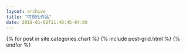 ```yaml
---
layout: archive
title: "可视化作品"
date: 2018-01-02T11:40:45-04:00
---
```


<div class="tiles">
{% for post in site.categories.chart %}
	{% include post-grid.html %}
{% endfor %}
</div><!-- /.tiles -->
</div><!-- /.tiles 把所有categories 有 chart 的列出來-->